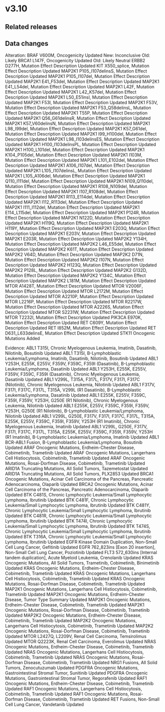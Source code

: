 # v3.10

## Related releases

## Data changes
Alteration:
BRAF V600M, Oncogenicity Updated
	 New: Inconclusive
	 Old: Likely
BRCA1 L147F, Oncogenicity Updated
	 Old: Likely Neutral
ERBB2 D277H, Mutation Effect Description Updated
KIT X550_splice, Mutation Effect Description Updated
MAP2K1 P105_I107delinsS, Mutation Effect Description Updated
MAP2K1 P105_I107del, Mutation Effect Description Updated
MAP2K1 E41_F53del, Mutation Effect Description Updated
MAP2K1 E41_L54del, Mutation Effect Description Updated
MAP2K1 L42F, Mutation Effect Description Updated
MAP2K1 L42_K57del, Mutation Effect Description Updated
MAP2K1 L50_E51insI, Mutation Effect Description Updated
MAP2K1 F53I, Mutation Effect Description Updated
MAP2K1 F53V, Mutation Effect Description Updated
MAP2K1 F53_Q58delinsL, Mutation Effect Description Updated
MAP2K1 T55P, Mutation Effect Description Updated
MAP2K1 Q56_G61delinsR, Mutation Effect Description Updated
MAP2K1 K57_V60delinsN, Mutation Effect Description Updated
MAP2K1 L98_I99del, Mutation Effect Description Updated
MAP2K1 K57_G61del, Mutation Effect Description Updated
MAP2K1 I99_H100del, Mutation Effect Description Updated
MAP2K1 L98_I103delinsES, Mutation Effect Description Updated
MAP2K1 H100_I103delinsPL, Mutation Effect Description Updated
MAP2K1 H100_L101del, Mutation Effect Description Updated
MAP2K1 K104_P105del, Mutation Effect Description Updated
MAP2K1 I103M, Mutation Effect Description Updated
MAP2K1 L101_E102del, Mutation Effect Description Updated
MAP2K1 A106_I107del, Mutation Effect Description Updated
MAP2K1 L105_I107delinsL, Mutation Effect Description Updated
MAP2K1 L105_A106del, Mutation Effect Description Updated
MAP2K1 Q110_I111del, Mutation Effect Description Updated
MAP2K1 N109_Q110del, Mutation Effect Description Updated
MAP2K1 R108_N109del, Mutation Effect Description Updated
MAP2K1 I107_R108del, Mutation Effect Description Updated
MAP2K1 R113_E114del, Mutation Effect Description Updated
MAP2K1 I112_R113del, Mutation Effect Description Updated
MAP2K1 I111_I112del, Mutation Effect Description Updated
MAP2K1 E114_L115del, Mutation Effect Description Updated
MAP2K1 P124R, Mutation Effect Description Updated
MAP2K1 N122D, Mutation Effect Description Updated
MAP2K1 H119Q, Mutation Effect Description Updated
MAP2K1 H119Y, Mutation Effect Description Updated
MAP2K1 E203Q, Mutation Effect Description Updated
MAP2K1 E203V, Mutation Effect Description Updated
MAP2K1 E203R, Mutation Effect Description Updated
MAP2K2 Y134H, Mutation Effect Description Updated
MAP2K2 L46_E55del, Mutation Effect Description Updated
MAP2K2 K61T, Mutation Effect Description Updated
MAP2K2 V64D, Mutation Effect Description Updated
MAP2K2 D71N, Mutation Effect Description Updated
MAP2K2 I107N, Mutation Effect Description Updated
MAP2K2 H123Q, Mutation Effect Description Updated
MAP2K2 P128L, Mutation Effect Description Updated
MAP2K2 G132D, Mutation Effect Description Updated
MAP2K2 Y134C, Mutation Effect Description Updated
MAP2K2 L181M, Mutation Effect Description Updated
MTOR A1428T, Mutation Effect Description Updated
MTOR V2006F, Mutation Effect Description Updated
MTOR L2172M, Mutation Effect Description Updated
MTOR A2210P, Mutation Effect Description Updated
MTOR L2216P, Mutation Effect Description Updated
MTOR R2217W, Mutation Effect Description Updated
MTOR A2226S, Mutation Effect Description Updated
MTOR S2231W, Mutation Effect Description Updated
MTOR T2232I, Mutation Effect Description Updated
PIK3CA E970K, Mutation Effect Description Updated
RET C609Y, Mutation Effect Description Updated
RET I852M, Mutation Effect Description Updated
RET D631_L633delinsE, Mutation Effect Description Updated
STK11 Oncogenic Mutations Added

Evidence:
ABL1 T315I, Chronic Myelogenous Leukemia, Imatinib, Dasatinib, Nilotinib, Bosutinib  Updated
ABL1 T315I, B-Lymphoblastic Leukemia/Lymphoma, Imatinib, Dasatinib, Nilotinib, Bosutinib  Updated
ABL1 Y253H, E255K, E255V, F359V, F359C, F359I (Dasatinib), B-Lymphoblastic Leukemia/Lymphoma, Dasatinib  Updated
ABL1 Y253H, E255K, E255V, F359V, F359C, F359I (Dasatinib), Chronic Myelogenous Leukemia, Dasatinib  Updated
ABL1 V299L, T315A, F317L, F317V, F317I, F317C (Nilotinib), Chronic Myelogenous Leukemia, Nilotinib  Updated
ABL1 F317V, F317I, F317C, F317L, T315A, V299L (R1 Dasatinib), B-Lymphoblastic Leukemia/Lymphoma, Dasatinib  Updated
ABL1 E255K, E255V, F359C, F359I, F359V, Y253H, G250E (R1 Nilotinib), Chronic Myelogenous Leukemia, Nilotinib  Updated
ABL1 E255K, E255V, F359C, F359I, F359V, Y253H, G250E (R1 Nilotinib), B-Lymphoblastic Leukemia/Lymphoma, Nilotinib  Updated
ABL1 V299L, G250E, F317V, F317I, F317C, F317L, T315A, E255K, E255V, F359C, F359I, F359V, Y253H (R1 Imatinib), Chronic Myelogenous Leukemia, Imatinib  Updated
ABL1 V299L, G250E, F317V, F317I, F317C, F317L, T315A, E255K, E255V, F359C, F359I, F359V, Y253H (R1 Imatinib), B-Lymphoblastic Leukemia/Lymphoma, Imatinib  Updated
ABL1 BCR-ABL1 Fusion, B-Lymphoblastic Leukemia/Lymphoma, Bosutinib  Updated
ARAF Oncogenic Mutations, Erdheim-Chester Disease, Cobimetinib, Trametinib  Updated
ARAF Oncogenic Mutations, Langerhans Cell Histiocytosis, Cobimetinib, Trametinib  Updated
ARAF Oncogenic Mutations, Rosai-Dorfman Disease, Cobimetinib, Trametinib  Updated
ARID1A Truncating Mutations, All Solid Tumors, Tazemetostat  Updated
ARID1A Truncating Mutations, All Solid Tumors, PLX2853  Updated
BRCA1 Oncogenic Mutations, Acinar Cell Carcinoma of the Pancreas, Pancreatic Adenocarcinoma, Olaparib  Updated
BRCA2 Oncogenic Mutations, Acinar Cell Carcinoma of the Pancreas, Pancreatic Adenocarcinoma, Olaparib  Updated
BTK C481S, Chronic Lymphocytic Leukemia/Small Lymphocytic Lymphoma, Ibrutinib  Updated
BTK C481F, Chronic Lymphocytic Leukemia/Small Lymphocytic Lymphoma, Ibrutinib  Updated
BTK C481Y, Chronic Lymphocytic Leukemia/Small Lymphocytic Lymphoma, Ibrutinib  Updated
BTK C481R, Chronic Lymphocytic Leukemia/Small Lymphocytic Lymphoma, Ibrutinib  Updated
BTK T474I, Chronic Lymphocytic Leukemia/Small Lymphocytic Lymphoma, Ibrutinib  Updated
BTK T474S, Chronic Lymphocytic Leukemia/Small Lymphocytic Lymphoma, Ibrutinib  Updated
BTK T316A, Chronic Lymphocytic Leukemia/Small Lymphocytic Lymphoma, Ibrutinib  Updated
EGFR Kinase Domain Duplication, Non-Small Cell Lung Cancer, Gefitinib  Updated
EGFR 762_823ins [Exon 20 insertion], Non-Small Cell Lung Cancer, Poziotinib  Updated
FLT3 572_630ins [Internal tandem duplication], Acute Myeloid Leukemia, Crenolanib  Updated
KRAS Oncogenic Mutations, All Solid Tumors, Trametinib, Cobimetinib, Binimetinib  Updated
KRAS Oncogenic Mutations, Erdheim-Chester Disease, Cobimetinib, Trametinib  Updated
KRAS Oncogenic Mutations, Langerhans Cell Histiocytosis, Cobimetinib, Trametinib  Updated
KRAS Oncogenic Mutations, Rosai-Dorfman Disease, Cobimetinib, Trametinib  Updated
MAP2K1 Oncogenic Mutations, Langerhans Cell Histiocytosis, Cobimetinib, Trametinib  Updated
MAP2K1 Oncogenic Mutations, Erdheim-Chester Disease, Tumor Type Summary Updated
MAP2K1 Oncogenic Mutations, Erdheim-Chester Disease, Cobimetinib, Trametinib  Updated
MAP2K1 Oncogenic Mutations, Rosai-Dorfman Disease, Cobimetinib, Trametinib  Updated
MAP2K2 Oncogenic Mutations, Erdheim-Chester Disease, Cobimetinib, Trametinib  Updated
MAP2K2 Oncogenic Mutations, Langerhans Cell Histiocytosis, Cobimetinib, Trametinib  Updated
MAP2K2 Oncogenic Mutations, Rosai-Dorfman Disease, Cobimetinib, Trametinib  Updated
MTOR L2427Q, L2209V, Renal Cell Carcinoma, Temsirolimus  Updated
MTOR Q2223K, Renal Cell Carcinoma, Everolimus  Updated
NRAS Oncogenic Mutations, Erdheim-Chester Disease, Cobimetinib, Trametinib  Updated
NRAS Oncogenic Mutations, Langerhans Cell Histiocytosis, Cobimetinib, Trametinib  Updated
NRAS Oncogenic Mutations, Rosai-Dorfman Disease, Cobimetinib, Trametinib  Updated
NRG1 Fusions, All Solid Tumors, Zenocutuzumab  Updated
PDGFRA Oncogenic Mutations, Gastrointestinal Stromal Tumor, Sunitinib  Updated
PDGFRA Oncogenic Mutations, Gastrointestinal Stromal Tumor, Regorafenib  Updated
RAF1 Oncogenic Mutations, Erdheim-Chester Disease, Cobimetinib, Trametinib  Updated
RAF1 Oncogenic Mutations, Langerhans Cell Histiocytosis, Cobimetinib, Trametinib  Updated
RAF1 Oncogenic Mutations, Rosai-Dorfman Disease, Cobimetinib, Trametinib  Updated
RET Fusions, Non-Small Cell Lung Cancer, Vandetanib  Updated